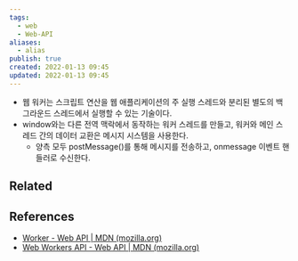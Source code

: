 ```yaml
---
tags:
  - web
  - Web-API
aliases:
  - alias
publish: true
created: 2022-01-13 09:45
updated: 2022-01-13 09:45
---
```


- 웹 워커는 스크립트 연산을 웹 애플리케이션의 주 실행 스레드와 분리된 별도의 백그라운드 스레드에서 실행할 수 있는 기술이다.
- window와는 다른 전역 맥락에서 동작하는 워커 스레드를 만들고, 워커와 메인 스레드 간의 데이터 교환은 메시지 시스템을 사용한다.
	- 양측 모두 postMessage()를 통해 메시지를 전송하고, onmessage 이벤트 핸들러로 수신한다.

## Related

## References

- [Worker - Web API | MDN (mozilla.org)](https://developer.mozilla.org/ko/docs/Web/API/Worker)
- [Web Workers API - Web API | MDN (mozilla.org)](https://developer.mozilla.org/ko/docs/Web/API/Web_Workers_API)